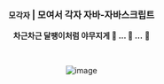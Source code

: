 <div align="center">
  
### `모각자`  |  모여서 각자 자바-자바스크립트 <br>
**차근차근 달팽이처럼 야무지게 🐌 ... 🐌 ...** 🐌 

<br>

![image](https://github.com/daily-pr/.github/assets/119282494/074c0e21-10b4-4898-947f-c89c07ba63c2)

</div>
